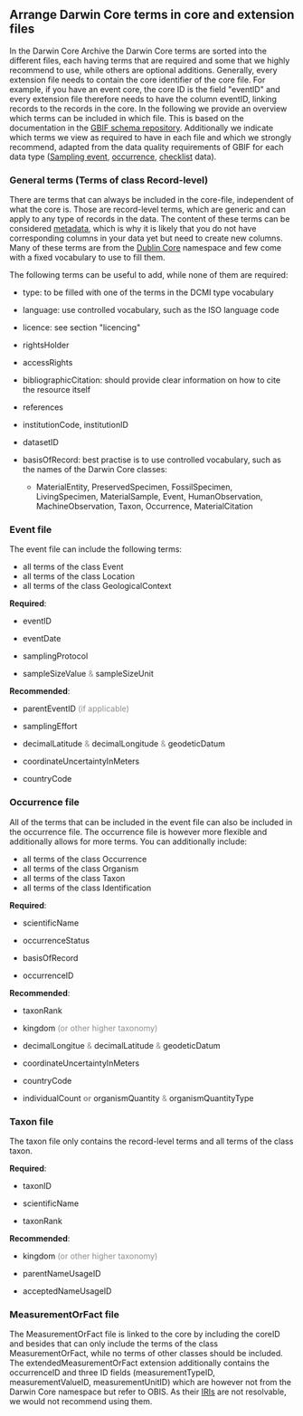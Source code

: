 ## Arrange Darwin Core terms in core and extension files

In the Darwin Core Archive the Darwin Core terms are sorted into the different files, each having terms that are required and some that we highly recommend to use, while others are optional additions. Generally, every extension file needs to contain the core identifier of the core file. For example, if you have an event core, the core ID is the field "eventID" and every extension file therefore needs to have the column eventID, linking records to the records in the core. In the following we provide an overview which terms can be included in which file. This is based on the documentation in the [GBIF schema repository](https://rs.gbif.org/extensions.html). Additionally we indicate which terms we view as required to have in each file and which we strongly recommend, adapted from the data quality requirements of GBIF for each data type ([Sampling event](https://www.gbif.org/data-quality-requirements-sampling-events), [occurrence](https://www.gbif.org/data-quality-requirements-occurrences), [checklist](https://www.gbif.org/data-quality-requirements-checklists) data).

### General terms (Terms of class Record-level)

There are terms that can always be included in the core-file, independent of what the core is. Those are record-level terms, which are generic and can apply to any type of records in the data. The content of these terms can be considered [metadata](#metadata), which is why it is likely that you do not have corresponding columns in your data yet but need to create new columns. Many of these terms are from the [Dublin Core](#dublincore) namespace and few come with a fixed vocabulary to use to fill them.

The following terms can be useful to add, while none of them are required:

-   type: to be filled with one of the terms in the DCMI type vocabulary

-   language: use controlled vocabulary, such as the ISO language code

-   licence: see section "licencing"

-   rightsHolder

-   accessRights

-   bibliographicCitation: should provide clear information on how to cite the resource itself

-   references

-   institutionCode, institutionID

-   datasetID

-   basisOfRecord: best practise is to use controlled vocabulary, such as the names of the Darwin Core classes:

    -   MaterialEntity, PreservedSpecimen, FossilSpecimen, LivingSpecimen, MaterialSample, Event, HumanObservation, MachineObservation, Taxon, Occurrence, MaterialCitation

### Event file

The event file can include the following terms:

-   all terms of the class Event
-   all terms of the class Location
-   all terms of the class GeologicalContext


**Required**:

- eventID

- eventDate

- samplingProtocol

- sampleSizeValue <span style="color: #1a1a1a7d;">&</span> sampleSizeUnit 


**Recommended**:

- parentEventID <span style="color: #1a1a1a7d;">(if applicable)</span>

- samplingEffort

- decimalLatitude <span style="color: #1a1a1a7d;">&</span> decimalLongitude <span style="color: #1a1a1a7d;">&</span> geodeticDatum

- coordinateUncertaintyInMeters

- countryCode


### Occurrence file

All of the terms that can be included in the event file can also be included in the occurrence file. The occurrence file is however more flexible and additionally allows for more terms. You can additionally include:

- all terms of the class Occurrence
- all terms of the class Organism
- all terms of the class Taxon
- all terms of the class Identification


**Required**:

- scientificName

- occurrenceStatus

- basisOfRecord

- occurrenceID


**Recommended**:

- taxonRank

- kingdom <span style="color: #1a1a1a7d;">(or other higher taxonomy)</span>

- decimalLongitue <span style="color: #1a1a1a7d;">&</span> decimalLatitude <span style="color: #1a1a1a7d;">&</span> geodeticDatum

- coordinateUncertaintyInMeters

- countryCode

- individualCount <span style="color: #1a1a1a7d;">**or**</span> organismQuantity <span style="color: #1a1a1a7d;">&</span> organismQuantityType


### Taxon file

The taxon file only contains the record-level terms and all terms of the class taxon. 


**Required**:

- taxonID

- scientificName

- taxonRank


**Recommended**:

- kingdom <span style="color: #1a1a1a7d;">(or other higher taxonomy)</span>

- parentNameUsageID

- acceptedNameUsageID


### MeasurementOrFact file

The MeasurementOrFact file is linked to the core by including the coreID and besides that can only include the terms of the class MeasurementOrFact, while no terms of other classes should be included. The extendedMeasurementOrFact extension additionally contains the occurrenceID and three ID fields (measurementTypeID, measurementValueID, measurementUnitID) which are however not from the Darwin Core namespace but refer to OBIS. As their [IRIs](#URI) are not resolvable, we would not recommend using them. 

<div>
